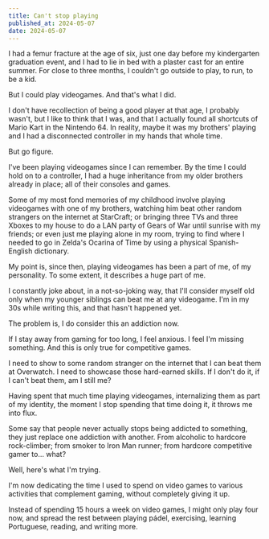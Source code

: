 ```yaml
---
title: Can't stop playing
published_at: 2024-05-07
date: 2024-05-07
---
```


I had a femur fracture at the age of six, just one day before my kindergarten graduation event, and I had to lie in bed with a plaster cast for an entire summer. For close to three months, I couldn't go outside to play, to run, to be a kid.

But I could play videogames. And that's what I did.

I don't have recollection of being a good player at that age, I probably wasn't, but I like to think that I was, and that I actually found all shortcuts of Mario Kart in the Nintendo 64. In reality, maybe it was my brothers' playing and I had a disconnected controller in my hands that whole time.

But go figure.

I've been playing videogames since I can remember. By the time I could hold on to a controller, I had a huge inheritance from my older brothers already in place; all of their consoles and games.

Some of my most fond memories of my childhood involve playing videogames with one of my brothers, watching him beat other random strangers on the internet at StarCraft; or bringing three TVs and three Xboxes to my house to do a LAN party of Gears of War until sunrise with my friends; or even just me playing alone in my room, trying to find where I needed to go in Zelda's Ocarina of Time by using a physical Spanish-English dictionary.

My point is, since then, playing videogames has been a part of me, of my personality. To some extent, it describes a huge part of me.

I constantly joke about, in a not-so-joking way, that I'll consider myself old only when my younger siblings can beat me at any videogame. I'm in my 30s while writing this, and that hasn't happened yet.

The problem is, I do consider this an addiction now.

If I stay away from gaming for too long, I feel anxious. I feel I'm missing something. And this is only true for competitive games.

I need to show to some random stranger on the internet that I can beat them at Overwatch. I need to showcase those hard-earned skills. If I don't do it, if I can't beat them, am I still me?

Having spent that much time playing videogames, internalizing them as part of my identity, the moment I stop spending that time doing it, it throws me into flux.

Some say that people never actually stops being addicted to something, they just replace one addiction with another. From alcoholic to hardcore rock-climber; from smoker to Iron Man runner; from hardcore competitive gamer to... what?

Well, here's what I'm trying.

I'm now dedicating the time I used to spend on video games to various activities that complement gaming, without completely giving it up.

Instead of spending 15 hours a week on video games, I might only play four now, and spread the rest between playing pádel, exercising, learning Portuguese, reading, and writing more.
